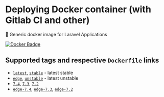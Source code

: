 # Deploying Docker container (with Gitlab CI and other)

🐳 Generic docker image for Laravel Applications

[![Docker Badge](https://img.shields.io/docker/pulls/helldar/laravel-gitlab-ci)](https://hub.docker.com/r/helldar/laravel-gitlab-ci/)

## Supported tags and respective `Dockerfile` links

* [`latest`](https://github.com/andrey-helldar/laravel-gitlab-ci/releases/latest), [`stable`](https://github.com/andrey-helldar/laravel-gitlab-ci/releases/latest) - latest stable
* [`edge`](https://github.com/andrey-helldar/laravel-gitlab-ci/releases/latest), [`unstable`](https://github.com/andrey-helldar/laravel-gitlab-ci/releases/latest) - latest unstable
* [`7.4`](https://github.com/andrey-helldar/laravel-gitlab-ci/releases/latest), [`7.3`](https://github.com/andrey-helldar/laravel-gitlab-ci/releases/latest), [`7.2`](https://github.com/andrey-helldar/laravel-gitlab-ci/releases/latest)
* [`edge-7.4`](https://github.com/andrey-helldar/laravel-gitlab-ci/blob/helldar/Dockerfile), [`edge-7.3`](https://github.com/andrey-helldar/laravel-gitlab-ci/blob/helldar/Dockerfile), [`edge-7.2`](https://github.com/andrey-helldar/laravel-gitlab-ci/blob/helldar/Dockerfile)
